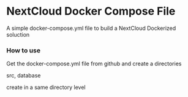 # NextCloud Docker Compose File
A simple docker-compose.yml file to build a NextCloud Dockerized soluction

### How to use
Get the docker-compose.yml file from github and create a directories

src, database 

create in a same directory level

